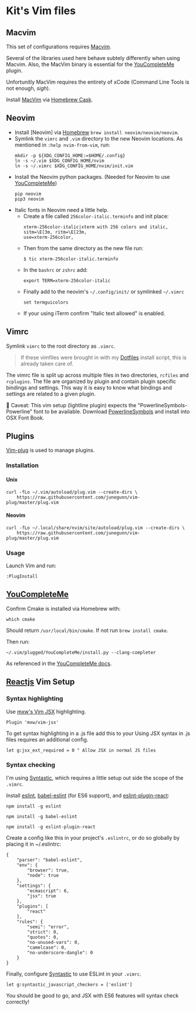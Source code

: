 # Kit's Vim files

## Macvim

This set of configurations requires [Macvim].

Several of the libraries used here behave subtely differently when using Macvim.
Also, the MacVim binary is essential for the [YouCompleteMe] plugin.

Unfortunitly MacVim requires the entirety of xCode (Command Line Tools is not
enough, _sigh_).

Install [MacVim] via [Homebrew Cask].

## Neovim

* Install [Neovim] via [Homebrew] `brew install neovim/neovim/neovim`.
* Symlink the `vimrc` and `.vim` directory to the new Neovim locations.
    As mentioned in `:help nvim-from-vim`, run:
    ```shell
    mkdir -p ${XDG_CONFIG_HOME:=$HOME/.config}
    ln -s ~/.vim $XDG_CONFIG_HOME/nvim
    ln -s ~/.vimrc $XDG_CONFIG_HOME/nvim/init.vim
    ```
* Install the Neovim python packages. (Needed for Neovim to use [YouCompleteMe])
    ```shell
    pip neovim
    pip3 neovim
    ```
* Italic fonts in Neovim need a little help.
    * Create a file called `256color-italic.terminfo` and init place:
        ```
        xterm-256color-italic|xterm with 256 colors and italic,
        sitm=\E[3m, ritm=\E[23m,
        use=xterm-256color,
        ```
    * Then from the same directory as the new file run:
        ```
        $ tic xterm-256color-italic.terminfo
        ```
    * In the `bashrc` or `zshrc` add:
        ```
        export TERM=xterm-256color-italic
        ```
    * Finally add to the neovim's `~/.config/init/` or symlinked `~/.vimrc`
        ```
        set termguicolors
        ```
    * If your using iTerm confirm "Italic text allowed" is enabled.

## Vimrc

Symlink `vimrc` to the root directory as `.vimrc`.

> If these vimfiles were brought in with my
[Dotfiles](www.github.com/kpearson/dotfiles) install script, this is already
taken care of.

The vimrc file is split up across multiple files in two directories, `rcfiles`
and `rcplugins`. The file are organized by plugin and contain plugin specific
bindings and settings. This way it is easy to know what bindings and settings
are related to a given plugin.

:large_orange_diamond: Caveat: This vim setup (lightline plugin) expects the
"PowerlineSymbols-Powerline" font to be available. Download [PowerlineSymbols]
and install into OSX Font Book.

## Plugins

[Vim-plug] is used to manage plugins.

### Installation

#### Unix

```shell
curl -fLo ~/.vim/autoload/plug.vim --create-dirs \
    https://raw.githubusercontent.com/junegunn/vim-plug/master/plug.vim
```

#### Neovim

```shell
curl -fLo ~/.local/share/nvim/site/autoload/plug.vim --create-dirs \
    https://raw.githubusercontent.com/junegunn/vim-plug/master/plug.vim
```

### Usage

Launch Vim and run:

```shell
:PlugInstall
```

## [YouCompleteMe]

Confirm Cmake is installed via Homebrew with:

```
which cmake
```

Should return `/usr/local/bin/cmake`. If not run `brew install cmake`.

Then run:

```
~/.vim/plugged/YouCompleteMe/install.py --clang-completer
```

As referenced in the [YouCompleteMe docs].

## [Reactjs] Vim Setup

### Syntax highlighting

Use [mxw's Vim JSX](https://github.com/mxw/vim-jsx) highlighting.

```
Plugin 'mxw/vim-jsx'
```

To get syntax highlighting in a .js file add this to your Using JSX syntax  in .js files requires an additional config.

```
let g:jsx_ext_required = 0 " Allow JSX in normal JS files
```

### Syntax checking

I'm using [Syntastic], which requires a little setup out side the scope of
the `.vimrc`.

Install [eslint], [babel-eslint]  (for ES6 support), and [eslint-plugin-react]:

```
npm install -g eslint

npm install -g babel-eslint

npm install -g eslint-plugin-react
```

Create a config like this in your project's `.eslintrc`, or do so globally by
placing it in ~/.eslintrc:

```
{
    "parser": "babel-eslint",
    "env": {
        "browser": true,
        "node": true
    },
    "settings": {
        "ecmascript": 6,
        "jsx": true
    },
    "plugins": [
        "react"
    ],
    "rules": {
        "semi": "error",
        "strict": 0,
        "quotes": 0,
        "no-unused-vars": 0,
        "camelcase": 0,
        "no-underscore-dangle": 0
    }
}
```

Finally, configure [Syntastic] to use ESLint in your `.vimrc`.

```
let g:syntastic_javascript_checkers = ['eslint']
```

You should be good to go, and JSX with ES6 features will syntax check correctly!

[eslint-plugin-react]: https://github.com/yannickcr/eslint-plugin-react
[babel-eslint]: https://github.com/babel/babel-eslint
[eslint]: http://eslint.org/
[syntastic]: https://github.com/vim-syntastic/syntastic
[Homebrew]: http://brew.sh/
[Homebrew Cask]: https://github.com/caskroom/homebrew-cask
[MacVim]: https://github.com/b4winckler/macvim
[Vim-plug]: https://github.com/junegunn/vim-plug
[YouCompleteMe]: https://github.com/Valloric/YouCompleteMe
[YouCompleteMe docs]: https://github.com/Valloric/YouCompleteMe#mac-os-x-installation
[PowerlineSymbols]: https://github.com/powerline/powerline/blob/develop/font/PowerlineSymbols.otf?raw=true
[Reactjs]: https://reactjs.org/


